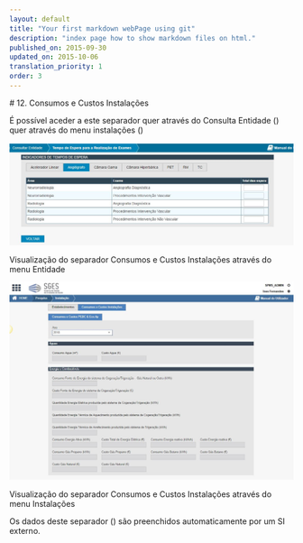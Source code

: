 ```yaml
---
layout: default
title: "Your first markdown webPage using git"
description: "index page how to show markdown files on html."
published_on: 2015-09-30
updated_on: 2015-10-06
translation_priority: 1
order: 3
---
```

<p id="#ConsumosCustosInstalacoes"></p>
# 12. Consumos e Custos Instalações

É possível aceder a este separador quer através do Consulta Entidade ([](#figCCIEnt)) quer através do menu instalações ([](#figCCIInst))

![figCCIEnt](img/pages/cap11/11_1_1.JPG)

<p class="caption" id="figConsumosCustosInstalacoes"> Visualização do separador Consumos e Custos Instalações através do menu Entidade </p>

![figCCIInst](img/pages/cap11/11_1_2.JPG)

<p class="caption" id="figConsumosCustosInstalacoes"> Visualização do separador Consumos e Custos Instalações através do menu Instalações </p>

Os dados deste separador ([](#figConsumosCustosInstalacoes)) são preenchidos automaticamente por um SI externo. 